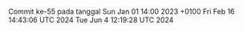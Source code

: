 Commit ke-55 pada tanggal Sun Jan 01 14:00 2023 +0100
Fri Feb 16 14:43:06 UTC 2024
Tue Jun  4 12:19:28 UTC 2024
